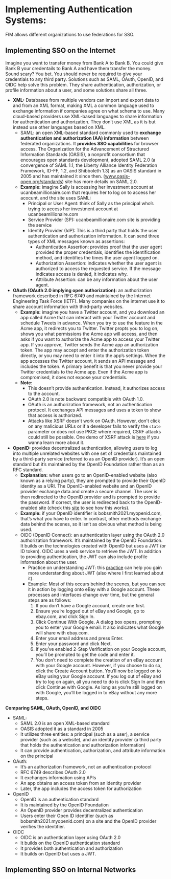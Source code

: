 # Implementing Authentication Systems:
FIM allows different organizations to use federations for SSO.
## Implementing SSO on the Internet
Imagine you want to transfer money from Bank A to Bank B. You could give Bank B your credentails to Bank A and have them transfer the money. Sound scary? You bet. You should never be required to give your credentials to any third party. Solutions such as SAML, OAuth, OpenID, and OIDC help solve this problem. They share authentication, authorization, or profile information about a user, and some solutions share all three.
- **XML:** Databases from multiple vendors can import and export data to and from an XML format, making XML a common language used to exchange information if companies agree on what schema to use. Many cloud-based providers use XML-based languages to share information for authentication and authorization. They don’t use XML as it is but instead use other languages based on XML.
  - SAML: an open XML-based standard commonly used to **exchange authentication and authorization (AA) information** between federated organizations. It **provides SSO capabilities** for browser access. The Organization for the Advancement of Structured Information Standards (OASIS), a nonprofit consortium that encourages open standards development, adopted SAML 2.0 (a convergence of SAML 1.1, the Liberty Alliance Identity Federation Framework, ID-FF, 1.2, and Shibboleth 1.3) as an OASIS standard in 2005 and has maintained it since then. (www.oasis-open.org/standards) site has more details on SAML 2.0.
  - **Example:** imagine Sally is accessing her investment account at ucanbeamillionaire.com that requires her to log on to access her acocunt, and the site uses SAML:
    - Principal or User Agent: think of Sally as the principal who’s trying to access her investment account at ucanbeamillionaire.com
    - Service Provider (SP): ucanbeamillionaire.com site is providing the service
    - Identity Provider (IdP): This is a third party that holds the user authentication and authorization information. It can send three types of XML messages known as assertions:
      - Authentication Assertion: provides proof that the user agent provided the proper credentials, identifies the identification method, and identifies the times the user agent logged on.
      - Authorization Assertion: indicates whether the user agent is authorized to access the requested service. If the message indicates access is denied, it indicates why.
      - Attribute Assertion: can be any information about the user agent.
- **OAuth (OAuth 2.0 implying open authorization):** an authorization framework described in RFC 6749 and maintained by the Internet Engineering Task Force (IETF). Many companies on the internet use it to share account information with third-party websites.
  - **Example:** imagine you have a Twitter account, and you download an app called Acme that can interact with your Twitter account and schedule Tweets in advance. When you try to use the feature in the Acme app, it redirects you to Twitter. Twitter propts you to log on, shows you what permissions the Acme app will access, and then asks if you want to authorize the Acme app to access your Twitter app. If you approve, Twitter sends the Acme app an authorization token. The app may accept and enter the authorization token directly, or you may need to enter it into the app’s settings. When the app accesses the Twitter account, it sends an API message and includes the token. A primary benefit is that you never provide your Twitter credentials to the Acme app. Even if the Acme app is compromised, it does not expose your credentials.
  - **Note:**
    - This doesn’t provide authentication. Instead, it authorizes access to the account.
    - OAuth 2.0 is note backward compatible with OAuth 1.0.
    - OAuth is an authorization framework, not an authentication protocol. It exchanges API messages and uses a token to show that access is authorized.
    - Attacks like XSRF doesn't work on OAuth. However, don't click on any malicious URLs or if a developer fails to verify the `state` parameter or does not use PKCE where required, CSRF attacks could still be possible. One demo of XSRF attack is [here](https://github.com/zedttxj/Web-Security-Exploits/tree/main/Example-1) if you wanna learn more about it.
- **OpenID:** provides decentralized authentication, allowing users to log into multiple unrelated websites with one set of credentials maintained by a third-party service (referred to as an OpenID provider). It’s an open standard but it’s maintained by the OpenID Foundation rather than as an RFC standard.
  - **Explanation:** when users go to an OpenID-enabled website (also known as a relying party), they are prompted to provide their OpenID identity as a URI. The OpenID-enabled website and an OpenID provider exchange data and create a secure channel. The user is then redirected to the OpenID provider and is prompted to provide the password. If correct, the user is redirected back to the OpenID-enabled site (check this [site](http://openidexplained.com/use) to see how this works).
  - **Example:** if your OpenID identifier is bobsmith2021.myopenid.com, that’s what you have to enter. In contrast, other methods exchange data behind the scenes, so it isn’t as obvious what method is being used.
  - OIDC (OpenID Connect): an authentication layer using the OAuth 2.0 authorization framework. It’s maintained by the OpenID Foundation. It builds on the technologies created with OpenID but uses a JWT (or ID token). OIDC uses a web service to retrieve the JWT. In addition to providing authentication, the JWT can also include profile information about the user.
    - Practice on understanding JWT: this [practice](https://play.picoctf.org/practice/challenge/236?category=1&page=4) can help you gain more understanding about JWT (also where I first learned about it).
    - Example: Most of this occurs behind the scenes, but you can see it in action by logging onto eBay with a Google account. These processes and interfaces change over time, but the general steps are as follows:
      1. If you don’t have a Google account, create one first.
      2. Ensure you’re logged out of eBay and Google, go to ebay.com, and click Sign In.
      3. Click Continue With Google. A dialog box opens, prompting you to enter your Google email. It also indicates what Google will share with ebay.com.
      4. Enter your email address and press Enter.
      5. Enter your password and click Next.
      6. If you’ve enabled 2-Step Verification on your Google account, you’ll be prompted to get the code and enter it.
      7. You don’t need to complete the creation of an eBay account with your Google account. However, if you choose to do so, click the Create Account button. You’ll now be logged on to eBay using your Google account. If you log out of eBay and try to log on again, all you need to do is click Sign In and then click Continue with Google. As long as you’re still logged on with Google, you’ll be logged in to eBay without any more steps.

**Comparing SAML, OAuth, OpenID, and OIDC**
- SAML:
  - SAML 2.0 is an open XML-based standard
  - OASIS adopted it as a standard in 2005
  - It utilizes three entities: a principal (such as a user), a service provider (such as a website), and an identity provider (a third party that holds the authentication and authorization information)
  - It can provide authentication, authorization, and attribute information on the principal
- OAuth:
  - It’s an authorization framework, not an authentication protocol
  - RFC 6749 describes OAuth 2.0
  - It exchanges information using APIs
  - An app obtains an access token from an identity provider
  - Later, the app includes the access token for authorization
- OpenID
  - OpenID is an authentication standard
  - It is maintained by the OpenID Foundation
  - An OpenID provider provides decentralized authentication
  - Users enter their Open ID identifier (such as bobsmith2021.myopenid.com) on a site and the OpenID provider verifies the identifier.
- OIDC
  - OIDC is an authentication layer using OAuth 2.0
  - It builds on the OpenID authentication standard
  - It provides both authentication and authorization
  - It builds on OpenID but uses a JWT.

## Implementing SSO on Internal Networks
